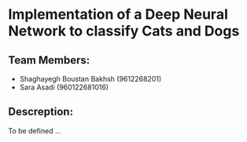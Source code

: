 # Implementation of a Deep Neural Network to classify Cats and Dogs

## Team Members:
- Shaghayegh Boustan Bakhsh (9612268201)
- Sara Asadi (960122681016)

## Descreption:
To be defined ...
